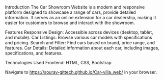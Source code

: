 Introduction
The Car Showroom Website is a modern and responsive platform designed to showcase a range of cars, provide detailed information. It serves as an online extension for a car dealership, making it easier for customers to browse and interact with the showroom.

Features
Responsive Design: Accessible across devices (desktop, tablet, and mobile).
Car Listings: Browse various car models with specifications and pricing.
Search and Filter: Find cars based on brand, price range, and features.
Car Details: Detailed information about each car, including images, specifications, and features.

Technologies Used
Frontend: HTML, CSS, Bootstrap

Navigate to https://sourav-gittech.github.io/Car-villa_web/ in your browser.
